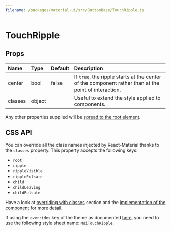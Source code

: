```yaml
---
filename: /packages/material-ui/src/ButtonBase/TouchRipple.js
---
```


<!--- This documentation is automatically generated, do not try to edit it. -->

# TouchRipple



## Props

| Name | Type | Default | Description |
|:-----|:-----|:--------|:------------|
| <span class="prop-name">center</span> | <span class="prop-type">bool | <span class="prop-default">false</span> | If `true`, the ripple starts at the center of the component rather than at the point of interaction. |
| <span class="prop-name">classes</span> | <span class="prop-type">object |  | Useful to extend the style applied to components. |

Any other properties supplied will be [spread to the root element](/guides/api#spread).

## CSS API

You can override all the class names injected by React-Material thanks to the `classes` property.
This property accepts the following keys:
- `root`
- `ripple`
- `rippleVisible`
- `ripplePulsate`
- `child`
- `childLeaving`
- `childPulsate`

Have a look at [overriding with classes](/customization/overrides#overriding-with-classes) section
and the [implementation of the component](http://git.dev.sh.ctripcorp.com/sixthquake/react-material/tree/develop/packages/material-ui/src/ButtonBase/TouchRipple.js)
for more detail.

If using the `overrides` key of the theme as documented
[here](/customization/themes#customizing-all-instances-of-a-component-type),
you need to use the following style sheet name: `MuiTouchRipple`.

